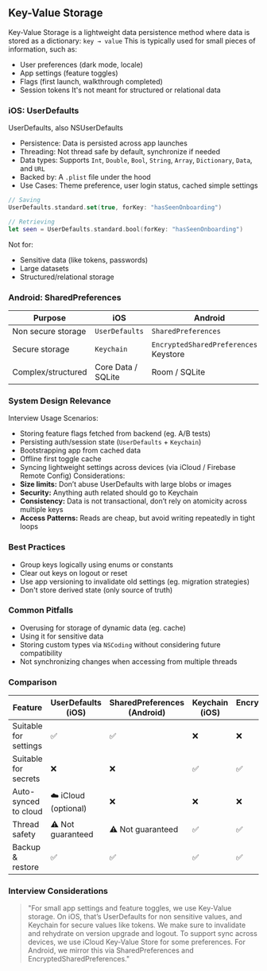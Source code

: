 ## Key-Value Storage
Key-Value Storage is a lightweight data persistence method where data is stored as a dictionary: `key → value` 
This is typically used for small pieces of information, such as:
- User preferences (dark mode, locale)
- App settings (feature toggles)
- Flags (first launch, walkthrough completed)
- Session tokens
It's not meant for structured or relational data

### iOS: UserDefaults
UserDefaults, also NSUserDefaults
- Persistence: Data is persisted across app launches
- Threading: Not thread safe by default, synchronize if needed
- Data types: Supports `Int`, `Double`, `Bool`, `String`, `Array`, `Dictionary`, `Data`, and `URL`
- Backed by: A `.plist` file under the hood
- Use Cases: Theme preference, user login status, cached simple settings
```swift
// Saving
UserDefaults.standard.set(true, forKey: "hasSeenOnboarding")

// Retrieving
let seen = UserDefaults.standard.bool(forKey: "hasSeenOnboarding")
```

Not for:
- Sensitive data (like tokens, passwords)
- Large datasets
- Structured/relational storage

### Android: SharedPreferences
| Purpose            | iOS                | Android                                  |
| ------------------ | ------------------ | ---------------------------------------- |
| Non secure storage | `UserDefaults`     | `SharedPreferences`                      |
| Secure storage     | `Keychain`         | `EncryptedSharedPreferences` or Keystore |
| Complex/structured | Core Data / SQLite | Room / SQLite                            |

### System Design Relevance
Interview Usage Scenarios:
- Storing feature flags fetched from backend (eg. A/B tests)
- Persisting auth/session state (`UserDefaults` + `Keychain`)
- Bootstrapping app from cached data
- Offline first toggle cache
- Syncing lightweight settings across devices (via iCloud / Firebase Remote Config)
Considerations:
- **Size limits:** Don’t abuse UserDefaults with large blobs or images
- **Security:** Anything auth related should go to Keychain
- **Consistency:** Data is not transactional, don’t rely on atomicity across multiple keys
- **Access Patterns:** Reads are cheap, but avoid writing repeatedly in tight loops

### Best Practices
- Group keys logically using enums or constants
- Clear out keys on logout or reset
- Use app versioning to invalidate old settings (eg. migration strategies)
- Don't store derived state (only source of truth)
### Common Pitfalls
- Overusing for storage of dynamic data (eg. cache)
- Using it for sensitive data
- Storing custom types via `NSCoding` without considering future compatibility
- Not synchronizing changes when accessing from multiple threads

### Comparison
| Feature               | UserDefaults (iOS)   | SharedPreferences (Android) | Keychain (iOS) | EncryptedSharedPreferences (Android) |
| --------------------- | -------------------- | --------------------------- | -------------- | ------------------------------------ |
| Suitable for settings | ✅                    | ✅                           | ❌              | ❌                                    |
| Suitable for secrets  | ❌                    | ❌                           | ✅              | ✅                                    |
| Auto-synced to cloud  | ☁️ iCloud (optional) | ❌                           | ❌              | ❌                                    |
| Thread safety         | ⚠️ Not guaranteed    | ⚠️ Not guaranteed           | ✅              | ✅                                    |
| Backup & restore      | ✅                    | ✅                           | ✅              | ✅                                    |

### Interview Considerations
> "For small app settings and feature toggles, we use Key-Value storage. On iOS, that’s UserDefaults for non sensitive values, and Keychain for secure values like tokens. We make sure to invalidate and rehydrate on version upgrade and logout. To support sync across devices, we use iCloud Key-Value Store for some preferences. For Android, we mirror this via SharedPreferences and EncryptedSharedPreferences."